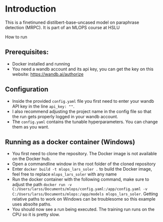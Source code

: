# Introduction
This is a finetinuned distilbert-base-uncased model on paraphrase detection (MRPC). It is part of an MLOPS course at HSLU



How to run
## Prerequisites:
- Docker installed and running
- You need a wandb account and its api key, you can get the key on this website: https://wandb.ai/authorize

## Configuration
- Inside the provided ```config.yaml``` file you first need to enter your wandb API key in the line ```api_key: ""```.
- I also recommend adjusting the project name in the config file so that the run gets properly logged in your wandb account.
- The ```config.yaml``` contains the tunable hyperparameters. You can change them as you want.

## Running as a docker container (Windows)
- You first need to clone the repository. The Docker image is not available on the Docker hub.
- Open a commandline window in the root folder of the cloned repository
- Enter ```docker build -t mlops_lars_soler .``` to build the Docker image, feel free to replace ```mlops_lars_soler``` with any name
- Run the docker container with the following command, make sure to adjust the path ```docker run -v C:/Users/larss/Documents/mlops/config.yaml:/app/config.yaml -v C:/Users/larss/Documents/mlops:/app/models mlops_lars_soler```. Getting relative paths to work on Windows can be troublesome so this example uses absolte paths.
- You should now see a run being executed. The training run runs on the CPU so it is pretty slow.
